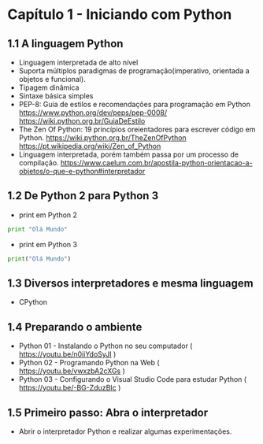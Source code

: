 # Capítulo 1 - Iniciando com Python
## 1.1 A linguagem Python
- Linguagem interpretada de alto nível
- Suporta múltiplos paradigmas de programação(imperativo, orientada a objetos e funcional). 
- Tipagem dinâmica
- Sintaxe básica simples
- PEP-8: Guia de estilos e recomendações para programação em Python
https://www.python.org/dev/peps/pep-0008/
https://wiki.python.org.br/GuiaDeEstilo
- The Zen Of Python: 19 princípios oreientadores para escrever código em Python.
https://wiki.python.org.br/TheZenOfPython
https://pt.wikipedia.org/wiki/Zen_of_Python
- Linguagem interpretada, porém também passa por um processo de compilação.
https://www.caelum.com.br/apostila-python-orientacao-a-objetos/o-que-e-python#interpretador

## 1.2 De Python 2 para Python 3
- print em Python 2
```python
print "Olá Mundo"
```
- print em Python 3
```python
print("Olá Mundo")
```

## 1.3 Diversos interpretadores e mesma linguagem
- CPython

## 1.4 Preparando o ambiente
- Python 01 - Instalando o Python no seu computador ( https://youtu.be/n0iiYdoSyJI )
- Python 02 - Programando Python na Web ( https://youtu.be/vwxzbA2cXGs )
- Python 03 - Configurando o Visual Studio Code para estudar Python ( https://youtu.be/-BG-ZduzBIc )

## 1.5 Primeiro passo: Abra o interpretador
- Abrir o interpretador Python e realizar algumas experimentações.